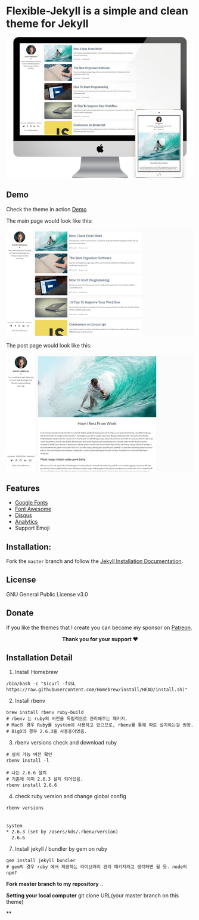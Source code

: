 # Flexible-Jekyll is a simple and clean theme for Jekyll

![](https://github.com/artemsheludko/flexible-jekyll/blob/master/assets/img/promo-img.jpg?raw=true)

## Demo

Check the theme in action [Demo](https://artemsheludko.github.io/flexible-jekyll/)

The main page would look like this:

![Main page preview](https://github.com/artemsheludko/flexible-jekyll/blob/master/assets/img/home-page.jpg?raw=true)

The post page would look like this:

![Post page preview](https://github.com/artemsheludko/flexible-jekyll/blob/master/assets/img/post-example.jpg?raw=true)

## Features

- [Google Fonts](https://fonts.google.com/)
- [Font Awesome](http://fontawesome.io/)
- [Disqus](https://disqus.com/)
- [Analytics](https://analytics.google.com/analytics/web/)
- Support Emoji

## Installation:

Fork the ``master`` branch and follow the [Jekyll Installation Documentation](https://jekyllrb.com/docs/installation/).

## License

GNU General Public License v3.0

## Donate

<p>If you like the themes that I create you can become my sponsor on <a href="https://www.patreon.com/artemsheludko" target="_blank">Patreon</a>.
<p align="center"><b>Thank you for your support ❤️</b></p>


## Installation Detail

1. Install Homebrew   
```
/bin/bash -c "$(curl -fsSL https://raw.githubusercontent.com/Homebrew/install/HEAD/install.sh)"
```

2. Install rbenv
```
brew install rbenv ruby-build
# rbenv 는 ruby의 버전을 독립적으로 관리해주는 패키지.
# Mac의 경우 Ruby를 system이 사용하고 있으므로, rbenv를 통해 따로 설치하는걸 권장.
# BigO의 경우 2.6.3을 사용중이었음.
```
3. rbenv versions check and download ruby
```
# 설치 가능 버전 확인
rbenv install -l

# 나는 2.6.6 설치
# 기존에 이미 2.6.3 설치 되어있음.
rbenv install 2.6.6
```

4. check ruby version and change global config
```
rbenv versions


system
* 2.6.3 (set by /Users/kds/.rbenv/version)
  2.6.6

```
7. Install jekyll / bundler by gem on ruby
```
gem install jekyll bundler
# gem의 경우 ruby 에서 제공하는 라이브러리 관리 패키지라고 생각하면 될 듯. node의 npm?
```

**Fork master branch to my repository**
..

**Setting your local computer**
git clone URL(your master branch on this theme)

**
